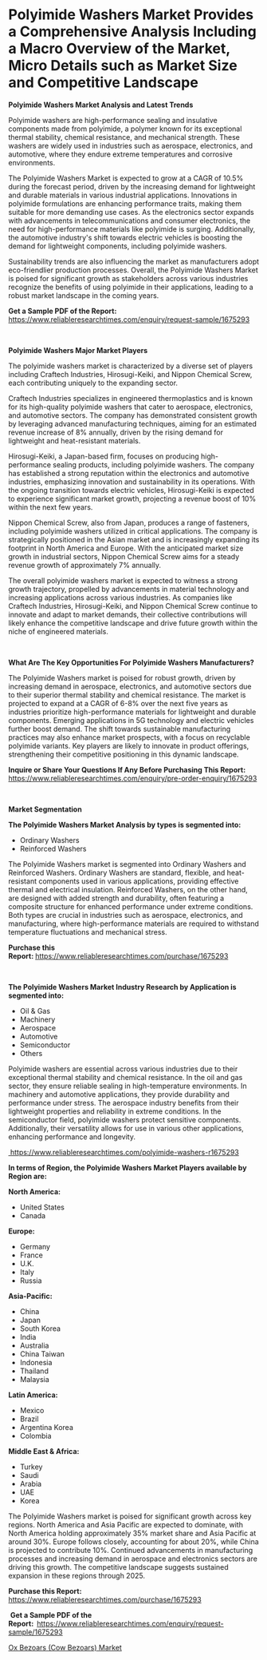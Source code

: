 <p><h1>Polyimide Washers Market Provides a Comprehensive Analysis Including a Macro Overview of the Market, Micro Details such as Market Size and Competitive Landscape</h1></p><p><strong>Polyimide Washers Market Analysis and Latest Trends</strong></p>
<p><p>Polyimide washers are high-performance sealing and insulative components made from polyimide, a polymer known for its exceptional thermal stability, chemical resistance, and mechanical strength. These washers are widely used in industries such as aerospace, electronics, and automotive, where they endure extreme temperatures and corrosive environments. </p><p>The Polyimide Washers Market is expected to grow at a CAGR of 10.5% during the forecast period, driven by the increasing demand for lightweight and durable materials in various industrial applications. Innovations in polyimide formulations are enhancing performance traits, making them suitable for more demanding use cases. As the electronics sector expands with advancements in telecommunications and consumer electronics, the need for high-performance materials like polyimide is surging. Additionally, the automotive industry's shift towards electric vehicles is boosting the demand for lightweight components, including polyimide washers. </p><p>Sustainability trends are also influencing the market as manufacturers adopt eco-friendlier production processes. Overall, the Polyimide Washers Market is poised for significant growth as stakeholders across various industries recognize the benefits of using polyimide in their applications, leading to a robust market landscape in the coming years.</p></p>
<p><strong>Get a Sample PDF of the Report:&nbsp;</strong> <a href="https://www.reliableresearchtimes.com/enquiry/request-sample/1675293?utm_campaign=3281&utm_medium=2&utm_source=Github&utm_content=ia&utm_term=25032025&utm_id=polyimide-washers">https://www.reliableresearchtimes.com/enquiry/request-sample/1675293</a></p>
<p>&nbsp;</p>
<p><strong>Polyimide Washers Major Market Players</strong></p>
<p><p>The polyimide washers market is characterized by a diverse set of players including Craftech Industries, Hirosugi-Keiki, and Nippon Chemical Screw, each contributing uniquely to the expanding sector. </p><p>Craftech Industries specializes in engineered thermoplastics and is known for its high-quality polyimide washers that cater to aerospace, electronics, and automotive sectors. The company has demonstrated consistent growth by leveraging advanced manufacturing techniques, aiming for an estimated revenue increase of 8% annually, driven by the rising demand for lightweight and heat-resistant materials.</p><p>Hirosugi-Keiki, a Japan-based firm, focuses on producing high-performance sealing products, including polyimide washers. The company has established a strong reputation within the electronics and automotive industries, emphasizing innovation and sustainability in its operations. With the ongoing transition towards electric vehicles, Hirosugi-Keiki is expected to experience significant market growth, projecting a revenue boost of 10% within the next few years.</p><p>Nippon Chemical Screw, also from Japan, produces a range of fasteners, including polyimide washers utilized in critical applications. The company is strategically positioned in the Asian market and is increasingly expanding its footprint in North America and Europe. With the anticipated market size growth in industrial sectors, Nippon Chemical Screw aims for a steady revenue growth of approximately 7% annually.</p><p>The overall polyimide washers market is expected to witness a strong growth trajectory, propelled by advancements in material technology and increasing applications across various industries. As companies like Craftech Industries, Hirosugi-Keiki, and Nippon Chemical Screw continue to innovate and adapt to market demands, their collective contributions will likely enhance the competitive landscape and drive future growth within the niche of engineered materials.</p></p>
<p>&nbsp;</p>
<p><strong>What Are The Key Opportunities For Polyimide Washers Manufacturers?</strong></p>
<p><p>The Polyimide Washers market is poised for robust growth, driven by increasing demand in aerospace, electronics, and automotive sectors due to their superior thermal stability and chemical resistance. The market is projected to expand at a CAGR of 6-8% over the next five years as industries prioritize high-performance materials for lightweight and durable components. Emerging applications in 5G technology and electric vehicles further boost demand. The shift towards sustainable manufacturing practices may also enhance market prospects, with a focus on recyclable polyimide variants. Key players are likely to innovate in product offerings, strengthening their competitive positioning in this dynamic landscape.</p></p>
<p><strong>Inquire or Share Your Questions If Any Before Purchasing This Report:</strong> <a href="https://www.reliableresearchtimes.com/enquiry/pre-order-enquiry/1675293?utm_campaign=3281&utm_medium=2&utm_source=Github&utm_content=ia&utm_term=25032025&utm_id=polyimide-washers">https://www.reliableresearchtimes.com/enquiry/pre-order-enquiry/1675293</a></p>
<p>&nbsp;</p>
<p><strong>Market Segmentation</strong></p>
<p><strong>The Polyimide Washers Market Analysis by types is segmented into:</strong></p>
<p><ul><li>Ordinary Washers</li><li>Reinforced Washers</li></ul></p>
<p><p>The Polyimide Washers market is segmented into Ordinary Washers and Reinforced Washers. Ordinary Washers are standard, flexible, and heat-resistant components used in various applications, providing effective thermal and electrical insulation. Reinforced Washers, on the other hand, are designed with added strength and durability, often featuring a composite structure for enhanced performance under extreme conditions. Both types are crucial in industries such as aerospace, electronics, and manufacturing, where high-performance materials are required to withstand temperature fluctuations and mechanical stress.</p></p>
<p><strong>Purchase this Report:&nbsp;</strong><a href="https://www.reliableresearchtimes.com/purchase/1675293?utm_campaign=3281&utm_medium=2&utm_source=Github&utm_content=ia&utm_term=25032025&utm_id=polyimide-washers">https://www.reliableresearchtimes.com/purchase/1675293</a></p>
<p>&nbsp;</p>
<p><strong>The Polyimide Washers Market Industry Research by Application is segmented into:</strong></p>
<p><ul><li>Oil & Gas</li><li>Machinery</li><li>Aerospace</li><li>Automotive</li><li>Semiconductor</li><li>Others</li></ul></p>
<p><p>Polyimide washers are essential across various industries due to their exceptional thermal stability and chemical resistance. In the oil and gas sector, they ensure reliable sealing in high-temperature environments. In machinery and automotive applications, they provide durability and performance under stress. The aerospace industry benefits from their lightweight properties and reliability in extreme conditions. In the semiconductor field, polyimide washers protect sensitive components. Additionally, their versatility allows for use in various other applications, enhancing performance and longevity.</p></p>
<p><a href="https://www.reliableresearchtimes.com/polyimide-washers-r1675293?utm_campaign=3281&utm_medium=2&utm_source=Github&utm_content=ia&utm_term=25032025&utm_id=polyimide-washers">&nbsp;https://www.reliableresearchtimes.com/polyimide-washers-r1675293</a></p>
<p><strong>In terms of Region, the Polyimide Washers Market Players available by Region are:</strong></p>
<p>
    <p> <strong> North America: </strong>
        <ul>
            <li>United States</li>
            <li>Canada</li>
        </ul>
        </p> 
    <p> <strong> Europe: </strong>
        <ul>
            <li>Germany</li>
            <li>France</li>
            <li>U.K.</li>
            <li>Italy</li>
            <li>Russia</li>
        </ul>
        </p> 
    <p> <strong> Asia-Pacific: </strong>
        <ul>
            <li>China</li>
            <li>Japan</li>
            <li>South Korea</li>
            <li>India</li>
            <li>Australia</li>
            <li>China Taiwan</li>
            <li>Indonesia</li>
            <li>Thailand</li>
            <li>Malaysia</li>
        </ul>
        </p> 
    <p> <strong> Latin America: </strong>
        <ul>
            <li>Mexico</li>
            <li>Brazil</li>
            <li>Argentina Korea</li>
            <li>Colombia</li>
        </ul>
        </p> 
    <p> <strong> Middle East & Africa: </strong>
        <ul>
            <li>Turkey</li>
            <li>Saudi</li>
            <li>Arabia</li>
            <li>UAE</li>
            <li>Korea</li>
        </ul>
    </p>
    </p>
<p><p>The Polyimide Washers market is poised for significant growth across key regions. North America and Asia Pacific are expected to dominate, with North America holding approximately 35% market share and Asia Pacific at around 30%. Europe follows closely, accounting for about 20%, while China is projected to contribute 10%. Continued advancements in manufacturing processes and increasing demand in aerospace and electronics sectors are driving this growth. The competitive landscape suggests sustained expansion in these regions through 2025.</p></p>
<p><strong>Purchase this Report: </strong><a href="https://www.reliableresearchtimes.com/purchase/1675293?utm_campaign=3281&utm_medium=2&utm_source=Github&utm_content=ia&utm_term=25032025&utm_id=polyimide-washers">https://www.reliableresearchtimes.com/purchase/1675293</a></p>
<p>&nbsp;<strong>Get a Sample PDF of the Report:&nbsp;&nbsp;</strong><a href="https://www.reliableresearchtimes.com/enquiry/request-sample/1675293?utm_campaign=3281&utm_medium=2&utm_source=Github&utm_content=ia&utm_term=25032025&utm_id=polyimide-washers">https://www.reliableresearchtimes.com/enquiry/request-sample/1675293</a></p>
<p><strong></strong></p>
<p><p><a href="https://github.com/sharphadan/Market-Research-Report-List-1/blob/main/ox-bezoars-cow-bezoars-market.md?utm_campaign=3281&utm_medium=2&utm_source=Github&utm_content=ia&utm_term=25032025&utm_id=polyimide-washers">Ox Bezoars (Cow Bezoars) Market</a></p></p>
